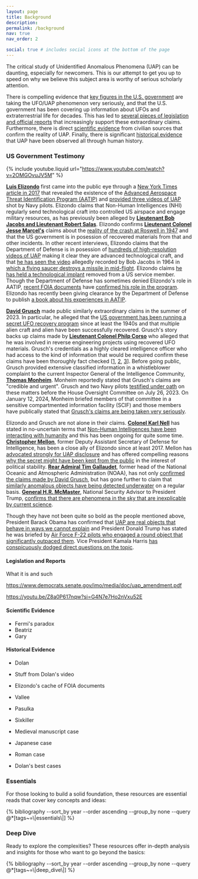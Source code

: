 ```yaml
---
layout: page
title: Background
description:
permalink: /background
nav: true
nav_order: 2

social: true # includes social icons at the bottom of the page
---
```


The critical study of Unidentified Anomalous Phenomena (UAP) can be daunting, especially for newcomers. This is our attempt to get you up to speed on why we believe this subject area is worthy of serious scholarly attention.

There is compelling evidence that [key figures in the U.S. government](#us-government-testimony) are taking the UFO/UAP phenomenon very seriously, and that the U.S. government has been covering up information about UFOs and extraterrestrial life for decades. This has led to [several pieces of legislation and official reports](#legislation-and-reports) that increasingly support these extraordinary claims. Furthermore, there is direct [scientific evidence](#scientific-evidence) from civilian sources that confirm the reality of UAP. Finally, there is significant [historical evidence](#historical-background) that UAP have been observed all through human history.

### US Government Testimony

{% include youtube.liquid url="https://www.youtube.com/watch?v=2OMGOvuJV5M" %}

**[Luis Elizondo](https://youtu.be/2OMGOvuJV5M)** first came into the public eye through a [New York Times article in 2017](https://www.nytimes.com/2017/12/16/us/politics/pentagon-program-ufo-harry-reid.html) that revealed the existence of the [Advanced Aerospace Threat Identification Program (AATIP)](https://en.wikipedia.org/wiki/Advanced_Aerospace_Threat_Identification_Program) and [provided three videos of UAP](https://www.youtube.com/watch?v=ZBtMbBPzqHY) shot by Navy pilots. Elizondo claims that Non-Human Intelligences (NHI) regularly send technological craft into controlled US airspace and engage military resources, as has previously been alleged by **[Lieutenant Bob Jacobs and Lieutenant Robert Salas](https://www.military.com/daily-news/2021/10/19/air-force-veterans-who-are-ufo-true-believers-return-newly-attentive-washington.html)**. Elizondo confirms **[Lieutenant Colonel Jesse Marcel's](https://en.wikipedia.org/wiki/Jesse_Marcel)** claims about the [reality of the crash at Roswell in 1947](https://youtu.be/iHOVsqKBSK8) and that the US government is in posession of recovered materials from that and other incidents. In other recent interviews, Elizondo claims that the Department of Defense is in posession of [hundreds of high-resolution videos of UAP](https://youtu.be/9gLPtRwXgCM?si=s9p4c32wdPiG8pJm&t=1375) making it clear they are advanced technological craft,  and that [he has seen the video](https://www.youtube.com/live/DOeB_sPjyMA?si=KyQJYddJ-ibdC4bC&t=780) allegedly recorded by Bob Jacobs in 1964 in [which a flying saucer destroys a missile in mid-flight](https://www.the-sun.com/news/us-news/3887488/ufo-firing-four-beams-light-nuclear-missile-aliens/). Elizondo claims [he has held a technological implant](https://youtu.be/wgM5V44eQHU?si=um9fmmTKgFVvnQPk&t=698) removed from a US service member. Though the Department of Defense has sometimes denied Elizondo's role in AATIP, [recent FOIA documents](https://documents2.theblackvault.com/documents/dod/21-FR-0964.pdf) have [confirmed his role in the program](https://www.theblackvault.com/documentarchive/aatip-memo-unveiled-after-foia-battle-dod-inconsistencies-exposed/#google_vignette). Elizondo has recently been giving clearance by the Department of Defense to publish [a book about his experiences in AATIP](https://www.amazon.com/Imminent-Pentagons-Investigating-UAPs_Featured-Experience/dp/0063235560).

**[David Grusch](https://en.wikipedia.org/wiki/David_Grusch_UFO_whistleblower_claims)** made public similarly extraordinary claims in the summer of 2023. In particular, he alleged that the [US government has been running a secret UFO recovery program](https://thedebrief.org/intelligence-officials-say-u-s-has-retrieved-non-human-craft/) since at least the 1940s and that multiple alien craft and alien have been successfully recovered. Grusch's story backs up claims made by **[Lieutenant Colonel Philp Corso](https://en.wikipedia.org/wiki/Philip_J._Corso**)** who alleged that he was involved in reverse engineering projects using recovered UFO materials. Grusch's credentials as a highly cleared intelligence officer who had access to the kind of information that would be required confirm these claims have been thoroughly fact checked [[1](https://thedebrief.org/fact-check-q-a-with-debrief-co-founder-and-investigator-tim-mcmillan-part-1/), [2](https://thedebrief.org/fact-check-q-a-with-debrief-co-founder-and-investigator-tim-mcmillan-part-2/), [3](https://thedebrief.org/fact-check-q-a-with-debrief-co-founder-and-professional-investigator-tim-mcmillan-part-3/)]. Before going public, Grusch provided extensive classified information in a whistleblower complaint to the current Inspector General of the Intelligence Community, **[Thomas Monheim](https://en.wikipedia.org/wiki/Thomas_Monheim)**. Monheim reportedly stated that Grusch's claims are "credible and urgent". Grusch and two Navy pilots [testified under oath](https://youtu.be/KQ7Dw-739VY) on these matters before the House Oversight Committee on July 26, 2023. On January 12, 2024, Monheim briefed members of that committee in a sensitive compartmented information facility (SCIF) and those members have publically stated that [Grusch's claims are being taken very seriously](https://youtu.be/uCAe5N_CDO0?si=0zKmaFyuKaQQjMtm). 

Elizondo and Grusch are not alone in their claims. **[Colonel Karl Nell](https://www.salt.org/speakers/karl-nell)** has stated in no-uncertain terms that [Non-Human Intelligences have been interacting with humanity](https://x.com/SALTConference/status/1793723843321692305?lang=en) and this has been ongoing for quite some time. **[Christopher Mellon](https://en.wikipedia.org/wiki/Christopher_Mellon)**, former Deputy Assistant Secretary of Defense for Intelligence, has been a close ally of Elizondo since at least 2017. Mellon has [advocated strongly for UAP disclosure](https://www.politico.com/news/magazine/2023/06/03/ufo-crash-materials-intelligence-00100077) and has offered compelling reasons [why the secret might have been kept from the public](https://youtu.be/nifLdoJYamQ?si=a142l785lFdHgJ5M) in the interest of political stability. **[Rear Admiral Tim Gallaudet](https://www.navy.mil/DesktopModules/ArticleCS/Print.aspx?PortalId=1&ModuleId=692&Article=2236233)**, former head of the National Oceanic and Atmospheric Administration (NOAA), has not only [confirmed the claims made by David Grusch](https://www.newsnationnow.com/space/ufo/navy-officer-supports-ufo-claims/), but has gone further to claim that [similarly anomalous objects have being detected underwater](https://www.nbcnews.com/now/video/navy-rear-admiral-speaks-out-about-uap-sightings-in-new-paper-211902021618) on a regular basis. **[General H.R. McMaster](https://en.wikipedia.org/wiki/H._R._McMaster)**, National Security Advisor to President Trump, [confirms that there are phenomena in the sky that are inexplicable by current science](https://www.instagram.com/dancleary79/reel/C_mb6-jJx8q/).   

Though they have not been quite so bold as the people mentioned above, President Barack Obama has confirmed that [UAP are real objects that behave in ways we cannot explain](https://youtu.be/xp6Ph5iTIgc?si=3AEkXW_CD40_sdJD&t=43) and President Donald Trump has stated he was briefed by [Air Force F-22 pilots who engaged a round object that significantly outpaced them](https://www.youtube.com/watch?v=tNGBB52inSk&t=2019s). Vice President Kamala Harris [has conspicuously dodged direct questions on the topic](https://youtu.be/Ne3-KA8ja6g?si=kF8n94jiBt485neD&t=658).


#### Legislation and Reports

What it is and such

https://www.democrats.senate.gov/imo/media/doc/uap_amendment.pdf

https://youtu.be/Z8a0P617nqw?si=G4N7e7Ho2nVxu52E

#### Scientific Evidence

- Fermi's paradox
- Beatriz
- Gary

#### Historical Evidence
- Dolan
- Stuff from Dolan's video
- Elizondo's cache of FOIA documents


- Vallee
- Pasulka
- Sixkiller
- Medieval manuscript case
- Japanese case
- Roman case
- Dolan's best cases 

### Essentials
For those looking to build a solid foundation, these resources are essential reads that cover key concepts and ideas:
<div class="publications">
    {% bibliography --sort_by year --order ascending --group_by none --query @*[tags~=\|essentials\|] %}
</div>

### Deep Dive
Ready to explore the complexities? These resources offer in-depth analysis and insights for those who want to go beyond the basics:
<div class="publications">
    {% bibliography --sort_by year --order ascending --group_by none --query @*[tags~=\|deep_dive\|] %}
</div>
